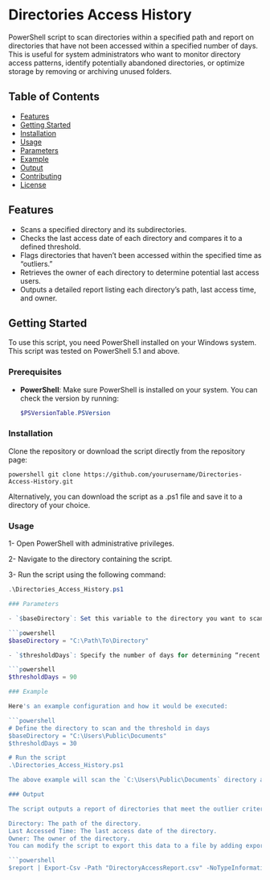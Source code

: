 # Directories Access History

PowerShell script to scan directories within a specified path and report on directories that have not been accessed within a specified number of days. This is useful for system administrators who want to monitor directory access patterns, identify potentially abandoned directories, or optimize storage by removing or archiving unused folders.

## Table of Contents

- [Features](#features)
- [Getting Started](#getting-started)
- [Installation](#installation)
- [Usage](#usage)
- [Parameters](#parameters)
- [Example](#example)
- [Output](#output)
- [Contributing](#contributing)
- [License](#license)

## Features

- Scans a specified directory and its subdirectories.
- Checks the last access date of each directory and compares it to a defined threshold.
- Flags directories that haven’t been accessed within the specified time as “outliers.”
- Retrieves the owner of each directory to determine potential last access users.
- Outputs a detailed report listing each directory’s path, last access time, and owner.

## Getting Started

To use this script, you need PowerShell installed on your Windows system. This script was tested on PowerShell 5.1 and above.

### Prerequisites

- **PowerShell**: Make sure PowerShell is installed on your system. You can check the version by running:
  
  ```powershell
  $PSVersionTable.PSVersion

### Installation

Clone the repository or download the script directly from the repository page:
  
  `powershell
  git clone https://github.com/yourusername/Directories-Access-History.git`

Alternatively, you can download the script as a .ps1 file and save it to a directory of your choice.

### Usage

1- Open PowerShell with administrative privileges.

2- Navigate to the directory containing the script.

3- Run the script using the following command:
  
  ```powershell
  .\Directories_Access_History.ps1

### Parameters

- `$baseDirectory`: Set this variable to the directory you want to scan.
  
  ```powershell
  $baseDirectory = "C:\Path\To\Directory"

- `$thresholdDays`: Specify the number of days for determining “recent access.” For instance, if you set this to `90`, any directory not accessed in the last 90 days will be flagged as an outlier.
  
  ```powershell
  $thresholdDays = 90

### Example

Here's an example configuration and how it would be executed:
  
  ```powershell
  # Define the directory to scan and the threshold in days
  $baseDirectory = "C:\Users\Public\Documents"
  $thresholdDays = 30

  # Run the script
  .\Directories_Access_History.ps1

The above example will scan the `C:\Users\Public\Documents` directory and flag any subdirectories that haven’t been accessed in the past 30 days.

### Output

The script outputs a report of directories that meet the outlier criteria. The output includes the following information for each flagged directory:

Directory: The path of the directory.
Last Accessed Time: The last access date of the directory.
Owner: The owner of the directory.
You can modify the script to export this data to a file by adding export functionality. Here’s an example snippet for exporting the report to a CSV file:

  ```powershell
  $report | Export-Csv -Path "DirectoryAccessReport.csv" -NoTypeInformation
